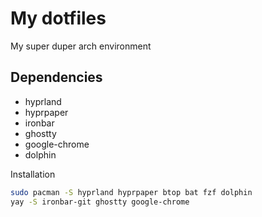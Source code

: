 # My dotfiles 
My super duper arch environment

## Dependencies
- hyprland
- hyprpaper
- ironbar
- ghostty
- google-chrome
- dolphin

Installation
```bash
sudo pacman -S hyprland hyprpaper btop bat fzf dolphin
yay -S ironbar-git ghostty google-chrome 
```
